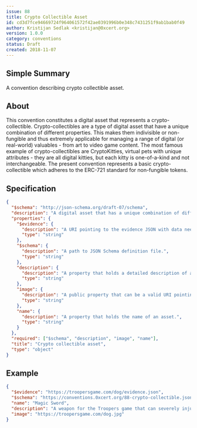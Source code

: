 ```yaml
---
issue: 88
title: Crypto Collectible Asset
id: cd3d7fce94669724f964061572f42ae0391996b0e348c7431251f9ab1bab0f49
author: Kristijan Sedlak <kristijan@0xcert.org>
version: 1.0.0
category: conventions
status: Draft
created: 2018-11-07
---
```


## Simple Summary

A convention describing crypto collectible asset.

## About

This convention constitutes a digital asset that represents a crypto-collectible. Crypto-collectibles are a type of digital asset that have a unique combination of different properties. This makes them indivisible or non-fungible and thus extremely applicable for managing a range of digital (or real-world) valuables - from art to video game content. The most famous example of crypto-collectibles are CryptoKitties, virtual pets with unique attributes - they are all digital kitties, but each kitty is one-of-a-kind and not interchangeable. The present convention represents a basic crypto-collectible which adheres to the ERC-721 standard for non-fungible tokens.

## Specification

```json
{
  "$schema": "http://json-schema.org/draft-07/schema",
  "description": "A digital asset that has a unique combination of different properties.",
  "properties": {
    "$evidence": {
      "description": "A URI pointing to the evidence JSON with data needed to certify this asset.",
      "type": "string"
    },
    "$schema": {
      "description": "A path to JSON Schema definition file.",
      "type": "string"
    },
    "description": {
      "description": "A property that holds a detailed description of an asset.",
      "type": "string"
    },
    "image": {
      "description": "A public property that can be a valid URI pointing to a resource with mime type image/* representing this digital asset. Consider making any image at a width between 320 and 1080 pixels and an aspect ratio between 1.91:1 and 4:5 inclusive.",
      "type": "string"
    },
    "name": {
      "description": "A property that holds the name of an asset.",
      "type": "string"
    }
  },
  "required": ["$schema", "description", "image", "name"],
  "title": "Crypto collectible asset",
  "type": "object"
}
```

## Example

```json
{
  "$evidence": "https://troopersgame.com/dog/evidence.json",
  "$schema": "https://conventions.0xcert.org/88-crypto-collectible.json",
  "name": "Magic Sword",
  "description": "A weapon for the Troopers game that can severely injure the enemy.",
  "image": "https://troopersgame.com/dog.jpg"
}
```
